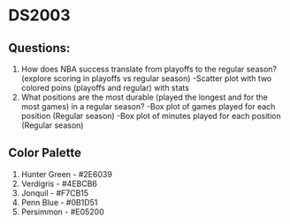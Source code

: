 # DS2003

## Questions:
1) How does NBA success translate from playoffs to the regular season? (explore scoring in playoffs vs regular season)
-Scatter plot with two colored poins (playoffs and regular) with stats
2) What positions are the most durable (played the longest and for the most games) in a regular season?
-Box plot of games played for each position (Regular season)
-Box plot of minutes played for each position (Regular season)

## Color Palette
1) Hunter Green - #2E6039
2) Verdigris - #4EBCB6
3) Jonquil - #F7CB15
4) Penn Blue - #0B1D51
5) Persimmon - #E05200
